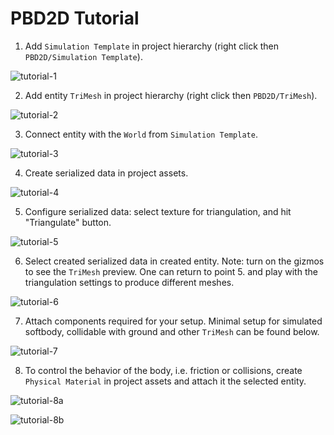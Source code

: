 # PBD2D Tutorial

1. Add `Simulation Template` in project hierarchy (right click then `PBD2D/Simulation Template`).

![tutorial-1](Documentation~/tutorial-1.png)

2. Add entity `TriMesh` in project hierarchy (right click then `PBD2D/TriMesh`).

![tutorial-2](Documentation~/tutorial-2.png)

3. Connect entity with the `World` from `Simulation Template`.

![tutorial-3](Documentation~/tutorial-3.png)

4. Create serialized data in project assets.

![tutorial-4](Documentation~/tutorial-4.png)

5. Configure serialized data: select texture for triangulation, and hit "Triangulate" button. 

![tutorial-5](Documentation~/tutorial-5.png)

6. Select created serialized data in created entity. Note: turn on the gizmos to see the `TriMesh` preview. One can return to point 5. and play with the triangulation settings to produce different meshes.

![tutorial-6](Documentation~/tutorial-6.png)

7. Attach components required for your setup. Minimal setup for simulated softbody, collidable with ground and other `TriMesh` can be found below.

![tutorial-7](Documentation~/tutorial-7.png)

8. To control the behavior of the body, i.e. friction or collisions, create `Physical Material` in project assets and attach it the selected entity. 

![tutorial-8a](Documentation~/tutorial-8a.png)

![tutorial-8b](Documentation~/tutorial-8b.png)
